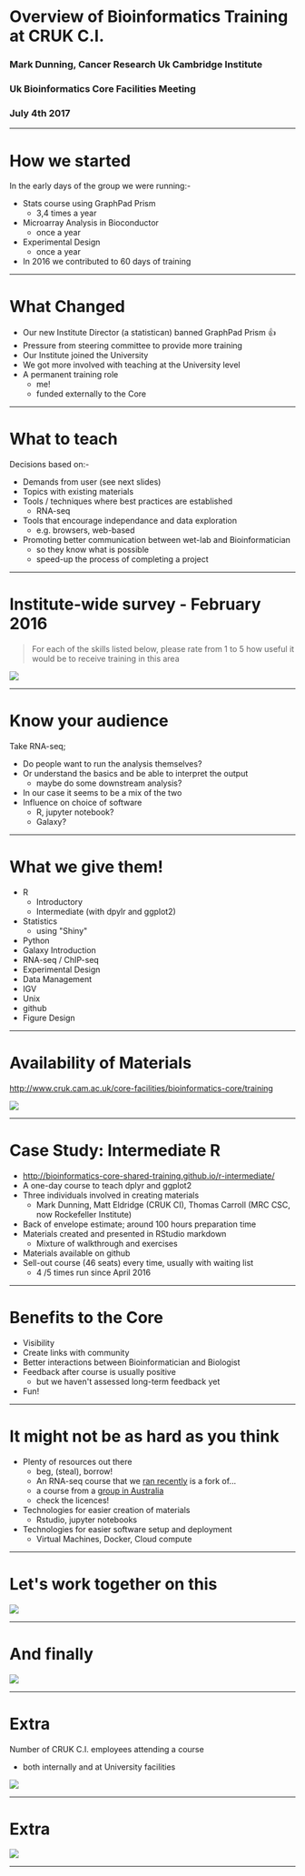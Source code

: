 # Overview of Bioinformatics Training at CRUK C.I.
### Mark Dunning, Cancer Research Uk Cambridge Institute
### Uk Bioinformatics Core Facilities Meeting
### July 4th 2017
---

# How we started

In the early days of the group we were running:-

- Stats course using GraphPad Prism
  + 3,4 times a year
- Microarray Analysis in Bioconductor
  + once a year
- Experimental Design
  + once a year
- In 2016 we contributed to 60 days of training

---

# What Changed

- Our new Institute Director (a statistican) banned GraphPad Prism :+1:
- Pressure from steering committee to provide more training
- Our Institute joined the University
- We got more involved with teaching at the University level
- A permanent training role
  + me!
  + funded externally to the Core
  
---

# What to teach

Decisions based on:-

- Demands from user (see next slides)
- Topics with existing materials
- Tools / techniques where best practices are established
  + RNA-seq
- Tools that encourage independance and data exploration
  + e.g. browsers, web-based
- Promoting better communication between wet-lab and Bioinformatician
    + so they know what is possible 
    + speed-up the process of completing a project

---

# Institute-wide survey - February 2016

> For each of the skills listed below, please rate from 1 to 5 how useful it would be to receive training in this area

![](images/skills-feedback.png)


---

# Know your audience

Take RNA-seq;

- Do people want to run the analysis themselves?
- Or understand the basics and be able to interpret the output
  + maybe do some downstream analysis?
- In our case it seems to be a mix of the two
- Influence on choice of software
  + R, jupyter notebook?
  + Galaxy?

---

# What we give them!

- R
  + Introductory 
  + Intermediate (with dpylr and ggplot2)
- Statistics
  + using "Shiny"
- Python
- Galaxy Introduction
- RNA-seq / ChIP-seq
- Experimental Design
- Data Management
- IGV
- Unix
- github
- Figure Design

---

# Availability of Materials

http://www.cruk.cam.ac.uk/core-facilities/bioinformatics-core/training

![](images/group-website.png)

---

#  Case Study: Intermediate R
- http://bioinformatics-core-shared-training.github.io/r-intermediate/
- A one-day course to teach dplyr and ggplot2
- Three individuals involved in creating materials
  + Mark Dunning, Matt Eldridge (CRUK CI), Thomas Carroll (MRC CSC, now Rockefeller Institute)
- Back of envelope estimate; around 100 hours preparation time
- Materials created and presented in RStudio markdown
  + Mixture of walkthrough and exercises
- Materials available on github
- Sell-out course (46 seats) every time, usually with waiting list
  + 4 /5 times run since April 2016

---

# Benefits to the Core

- Visibility
- Create links with community
- Better interactions between Bioinformatician and Biologist
- Feedback after course is usually positive
  + but we haven't assessed long-term feedback yet
- Fun!

---

# It might not be as hard as you think

- Plenty of resources out there
  + beg, (steal), borrow!
  + An RNA-seq course that we [ran recently](https://bioinformatics-core-shared-training.github.io/RNAseq-R/)  is a fork of...
  + a course from a [group in Australia](http://combine-australia.github.io/2016-05-11-RNAseq/)
  + check the licences!
- Technologies for easier creation of materials
  + Rstudio, jupyter notebooks
- Technologies for easier software setup and deployment
  + Virtual Machines, Docker, Cloud compute
  
---

# Let's work together on this

![](images/github.png)

---
# And finally

![](images/sheffield.jpg)

---

# Extra

Number of CRUK C.I. employees attending a course 
  + both internally and at University facilities

![](images/attendee-numbers.png)

---


# Extra


![](images/popular-courses.png)

---

